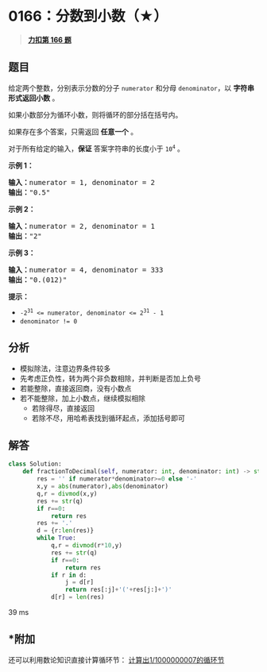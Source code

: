# 0166：分数到小数（★）


> <u>**[力扣第 166 题](https://leetcode.cn/problems/fraction-to-recurring-decimal/)**</u>

## 题目

<p>给定两个整数，分别表示分数的分子 <code>numerator</code> 和分母 <code>denominator</code>，以 <strong>字符串形式返回小数</strong> 。</p>

<p>如果小数部分为循环小数，则将循环的部分括在括号内。</p>

<p>如果存在多个答案，只需返回 <strong>任意一个</strong> 。</p>

<p>对于所有给定的输入，<strong>保证</strong> 答案字符串的长度小于 <code>10<sup>4</sup></code> 。</p>



<p><strong>示例 1：</strong></p>

<pre>
<strong>输入：</strong>numerator = 1, denominator = 2
<strong>输出：</strong>"0.5"
</pre>

<p><strong>示例 2：</strong></p>

<pre>
<strong>输入：</strong>numerator = 2, denominator = 1
<strong>输出：</strong>"2"
</pre>

<p><strong>示例 3：</strong></p>

<pre>
<strong>输入：</strong>numerator = 4, denominator = 333
<strong>输出：</strong>"0.(012)"
</pre>



<p><strong>提示：</strong></p>

<ul>
<li><code>-2<sup>31</sup> &lt;= numerator, denominator &lt;= 2<sup>31</sup> - 1</code></li>
<li><code>denominator != 0</code></li>
</ul>




## 分析

- 模拟除法，注意边界条件较多
- 先考虑正负性，转为两个非负数相除，并判断是否加上负号
- 若能整除，直接返回商，没有小数点
- 若不能整除，加上小数点，继续模拟相除
	- 若除得尽，直接返回
	- 若除不尽，用哈希表找到循环起点，添加括号即可
 
## 解答

```python
class Solution:
    def fractionToDecimal(self, numerator: int, denominator: int) -> str:
        res = '' if numerator*denominator>=0 else '-'
        x,y = abs(numerator),abs(denominator)
        q,r = divmod(x,y)
        res += str(q)
        if r==0:
            return res
        res += '.'
        d = {r:len(res)}
        while True:
            q,r = divmod(r*10,y)
            res += str(q)
            if r==0:
                return res
            if r in d:
                j = d[r]
                return res[:j]+'('+res[j:]+')'
            d[r] = len(res)
```
39 ms


## *附加

还可以利用数论知识直接计算循环节： [计算出1/1000000007的循环节](https://zhuanlan.zhihu.com/p/427502323)

